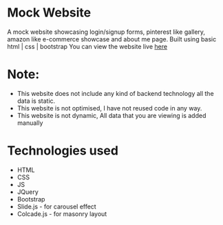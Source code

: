# Mock Website
A mock website showcasing login/signup forms, pinterest like gallery, amazon like e-commerce showcase and about me page. Built using basic html | css | bootstrap 
You can view the website live [here](https://alandsilva26.github.io/mock-website/)
# Note:
* This website does not include any kind of backend technology all the data is static.
* This website is not optimised, I have not reused code in any way. 
* This website is not dynamic, All data that you are viewing is added manually

# Technologies used
* HTML 
* CSS
* JS
* JQuery
* Bootstrap
* Slide.js - for carousel effect
* Colcade.js - for masonry layout
